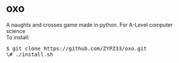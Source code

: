 # oxo
A naughts and crosses game made in python. For A-Level computer science</br>
To install:
<pre>$ git clone https://github.com/ZYPZ33/oxo.git
\# ./install.sh</pre>

